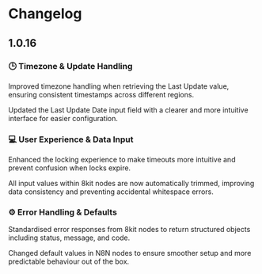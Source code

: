 # Changelog

## 1.0.16

### 🕒 Timezone & Update Handling

Improved timezone handling when retrieving the Last Update value, ensuring consistent timestamps across different regions.

Updated the Last Update Date input field with a clearer and more intuitive interface for easier configuration.

### 💻 User Experience & Data Input

Enhanced the locking experience to make timeouts more intuitive and prevent confusion when locks expire.

All input values within 8kit nodes are now automatically trimmed, improving data consistency and preventing accidental whitespace errors.

### ⚙️ Error Handling & Defaults

Standardised error responses from 8kit nodes to return structured objects including status, message, and code.


Changed default values in N8N nodes to ensure smoother setup and more predictable behaviour out of the box.